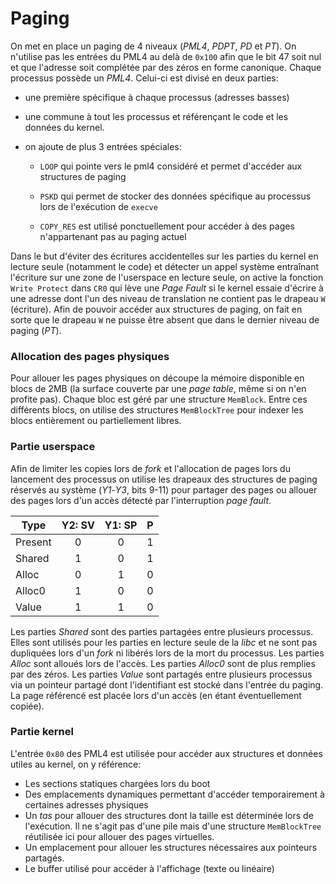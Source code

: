 # Paging

On met en place un paging de 4 niveaux (*PML4*, *PDPT*, *PD* et *PT*).
On n'utilise pas les entrées du PML4 au delà de `0x100` afin que le bit 47 soit
nul et que l'adresse soit complétée par des zéros en forme canonique.
Chaque processus possède un *PML4*. Celui-ci est divisé en deux parties:

 - une première spécifique à chaque processus (adresses basses)

 - une commune à tout les processus et référençant le code et les données du
   kernel.

 - on ajoute de plus 3 entrées spéciales:
    
	- `LOOP` qui pointe vers le pml4 considéré et permet d'accéder aux
	  structures de paging

	- `PSKD` qui permet de stocker des données spécifique au processus lors de
	  l'exécution de `execve`

	- `COPY_RES` est utilisé ponctuellement pour accéder à des pages
	  n'appartenant pas au paging actuel

Dans le but d'éviter des écritures accidentelles sur les parties du kernel en
lecture seule (notamment le code) et détecter un appel système entraînant
l'écriture sur une zone de l'userspace en lecture seule,
on active la fonction `Write Protect` dans `CR0` qui lève une *Page Fault* si
le kernel essaie d'écrire à une adresse dont l'un des niveau de translation ne
contient pas le drapeau `W` (écriture).
Afin de pouvoir accéder aux structures de paging, on fait en sorte que le
drapeau `W` ne puisse être absent que dans le dernier niveau de paging
(*PT*).

### Allocation des pages physiques

Pour allouer les pages physiques on découpe la mémoire disponible en blocs de
2MB (la surface couverte par une *page table*, même si on n'en profite pas).
Chaque bloc est géré par une structure `MemBlock`.
Entre ces différents blocs, on utilise des structures `MemBlockTree` pour
indexer les blocs entièrement ou partiellement libres.

### Partie userspace

Afin de limiter les copies lors de *fork* et l'allocation de pages lors du
lancement des processus on utilise les drapeaux des structures de paging
réservés au système (*Y1*-*Y3*, bits 9-11) pour partager des pages ou
allouer des pages lors d'un accès détecté par l'interruption *page fault*.

| Type    | Y2:  SV | Y1:  SP |    P    |
| ------- |:-------:|:-------:|:-------:|
| Present |    0    |    0    |    1    |
| Shared  |    1    |    0    |    1    |
| Alloc   |    0    |    1    |    0    |
| Alloc0  |    1    |    0    |    0    |
| Value   |    1    |    1    |    0    |

Les parties *Shared* sont des parties partagées entre plusieurs processus.
Elles sont utilisés pour les parties en lecture seule de la *libc* et ne sont
pas dupliquées lors d'un *fork* ni libérés lors de la mort du processus.
Les parties *Alloc* sont alloués lors de l'accès.
Les parties *Alloc0* sont de plus remplies par des zéros.
Les parties *Value* sont partagés entre plusieurs processus via un
pointeur partagé dont l'identifiant est stocké dans l'entrée du paging.
La page référencé est placée lors d'un accès (en étant éventuellement copiée).

### Partie kernel

L'entrée `0x80` des PML4 est utilisée pour accéder aux structures et données
utiles au kernel, on y référence:

 - Les sections statiques chargées lors du boot
 - Des emplacements dynamiques permettant d'accéder temporairement à certaines
   adresses physiques
 - Un *tas* pour allouer des structures dont la taille est déterminée lors
   de l'exécution. Il ne s'agit pas d'une pile mais d'une structure
   `MemBlockTree` réutilisée ici pour allouer des pages virtuelles.
 - Un emplacement pour allouer les structures nécessaires aux pointeurs
   partagés.
 - Le buffer utilisé pour accéder à l'affichage (texte ou linéaire)
